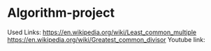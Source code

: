 # Algorithm-project
Used Links:
https://en.wikipedia.org/wiki/Least_common_multiple
https://en.wikipedia.org/wiki/Greatest_common_divisor
Youtube link:
